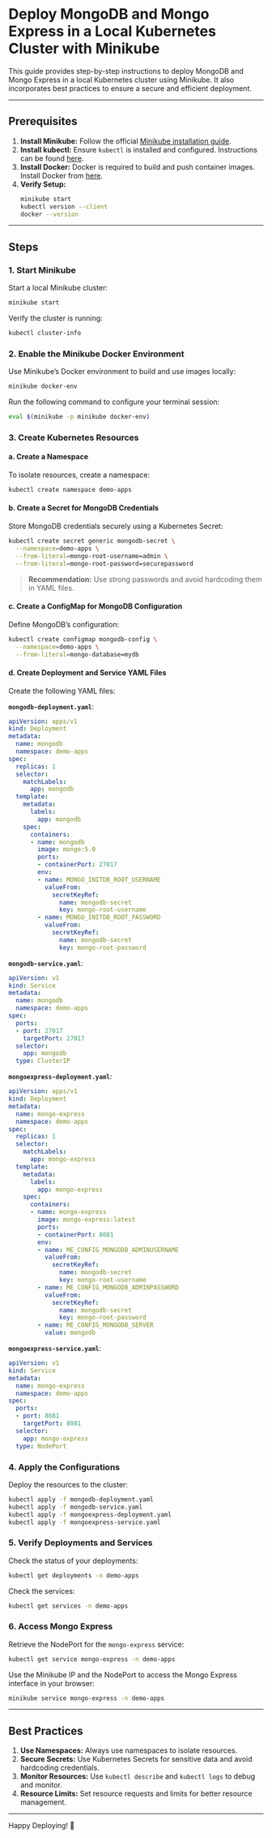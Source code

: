 # Deploy MongoDB and Mongo Express in a Local Kubernetes Cluster with Minikube

This guide provides step-by-step instructions to deploy MongoDB and Mongo Express in a local Kubernetes cluster using Minikube. It also incorporates best practices to ensure a secure and efficient deployment.

---

## Prerequisites

1. **Install Minikube:** Follow the official [Minikube installation guide](https://minikube.sigs.k8s.io/docs/start/).
2. **Install kubectl:** Ensure `kubectl` is installed and configured. Instructions can be found [here](https://kubernetes.io/docs/tasks/tools/install-kubectl/).
3. **Install Docker:** Docker is required to build and push container images. Install Docker from [here](https://www.docker.com/products/docker-desktop/).
4. **Verify Setup:**
    ```bash
    minikube start
    kubectl version --client
    docker --version
    ```

---

## Steps

### 1. Start Minikube

Start a local Minikube cluster:
```bash
minikube start
```

Verify the cluster is running:
```bash
kubectl cluster-info
```

### 2. Enable the Minikube Docker Environment

Use Minikube’s Docker environment to build and use images locally:
```bash
minikube docker-env
```
Run the following command to configure your terminal session:
```bash
eval $(minikube -p minikube docker-env)
```

### 3. Create Kubernetes Resources

#### a. Create a Namespace

To isolate resources, create a namespace:
```bash
kubectl create namespace demo-apps
```

#### b. Create a Secret for MongoDB Credentials

Store MongoDB credentials securely using a Kubernetes Secret:
```bash
kubectl create secret generic mongodb-secret \
  --namespace=demo-apps \
  --from-literal=mongo-root-username=admin \
  --from-literal=mongo-root-password=securepassword
```
> **Recommendation:** Use strong passwords and avoid hardcoding them in YAML files.

#### c. Create a ConfigMap for MongoDB Configuration

Define MongoDB’s configuration:
```bash
kubectl create configmap mongodb-config \
  --namespace=demo-apps \
  --from-literal=mongo-database=mydb
```

#### d. Create Deployment and Service YAML Files

Create the following YAML files:

**`mongodb-deployment.yaml`**:
```yaml
apiVersion: apps/v1
kind: Deployment
metadata:
  name: mongodb
  namespace: demo-apps
spec:
  replicas: 1
  selector:
    matchLabels:
      app: mongodb
  template:
    metadata:
      labels:
        app: mongodb
    spec:
      containers:
      - name: mongodb
        image: mongo:5.0
        ports:
        - containerPort: 27017
        env:
        - name: MONGO_INITDB_ROOT_USERNAME
          valueFrom:
            secretKeyRef:
              name: mongodb-secret
              key: mongo-root-username
        - name: MONGO_INITDB_ROOT_PASSWORD
          valueFrom:
            secretKeyRef:
              name: mongodb-secret
              key: mongo-root-password
```

**`mongodb-service.yaml`**:
```yaml
apiVersion: v1
kind: Service
metadata:
  name: mongodb
  namespace: demo-apps
spec:
  ports:
  - port: 27017
    targetPort: 27017
  selector:
    app: mongodb
  type: ClusterIP
```

**`mongoexpress-deployment.yaml`**:
```yaml
apiVersion: apps/v1
kind: Deployment
metadata:
  name: mongo-express
  namespace: demo-apps
spec:
  replicas: 1
  selector:
    matchLabels:
      app: mongo-express
  template:
    metadata:
      labels:
        app: mongo-express
    spec:
      containers:
      - name: mongo-express
        image: mongo-express:latest
        ports:
        - containerPort: 8081
        env:
        - name: ME_CONFIG_MONGODB_ADMINUSERNAME
          valueFrom:
            secretKeyRef:
              name: mongodb-secret
              key: mongo-root-username
        - name: ME_CONFIG_MONGODB_ADMINPASSWORD
          valueFrom:
            secretKeyRef:
              name: mongodb-secret
              key: mongo-root-password
        - name: ME_CONFIG_MONGODB_SERVER
          value: mongodb
```

**`mongoexpress-service.yaml`**:
```yaml
apiVersion: v1
kind: Service
metadata:
  name: mongo-express
  namespace: demo-apps
spec:
  ports:
  - port: 8081
    targetPort: 8081
  selector:
    app: mongo-express
  type: NodePort
```

### 4. Apply the Configurations

Deploy the resources to the cluster:
```bash
kubectl apply -f mongodb-deployment.yaml
kubectl apply -f mongodb-service.yaml
kubectl apply -f mongoexpress-deployment.yaml
kubectl apply -f mongoexpress-service.yaml
```

### 5. Verify Deployments and Services

Check the status of your deployments:
```bash
kubectl get deployments -n demo-apps
```

Check the services:
```bash
kubectl get services -n demo-apps
```

### 6. Access Mongo Express

Retrieve the NodePort for the `mongo-express` service:
```bash
kubectl get service mongo-express -n demo-apps
```
Use the Minikube IP and the NodePort to access the Mongo Express interface in your browser:
```bash
minikube service mongo-express -n demo-apps
```

---

## Best Practices

1. **Use Namespaces:** Always use namespaces to isolate resources.
2. **Secure Secrets:** Use Kubernetes Secrets for sensitive data and avoid hardcoding credentials.
3. **Monitor Resources:** Use `kubectl describe` and `kubectl logs` to debug and monitor.
4. **Resource Limits:** Set resource requests and limits for better resource management.

---

Happy Deploying! 🎉
```